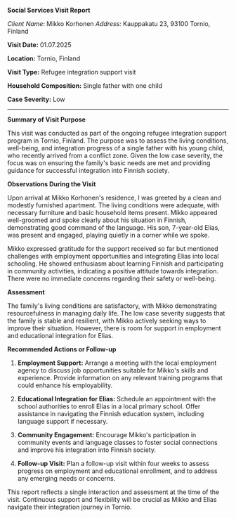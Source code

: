 **Social Services Visit Report**

*Client Name:* Mikko Korhonen
*Address:* Kauppakatu 23, 93100 Tornio, Finland

**Visit Date:** 01.07.2025

**Location:** Tornio, Finland

**Visit Type:** Refugee integration support visit

**Household Composition:** Single father with one child

**Case Severity:** Low

---

**Summary of Visit Purpose**

This visit was conducted as part of the ongoing refugee integration support program in Tornio, Finland. The purpose was to assess the living conditions, well-being, and integration progress of a single father with his young child, who recently arrived from a conflict zone. Given the low case severity, the focus was on ensuring the family's basic needs are met and providing guidance for successful integration into Finnish society.

**Observations During the Visit**

Upon arrival at Mikko Korhonen's residence, I was greeted by a clean and modestly furnished apartment. The living conditions were adequate, with necessary furniture and basic household items present. Mikko appeared well-groomed and spoke clearly about his situation in Finnish, demonstrating good command of the language. His son, 7-year-old Elias, was present and engaged, playing quietly in a corner while we spoke.

Mikko expressed gratitude for the support received so far but mentioned challenges with employment opportunities and integrating Elias into local schooling. He showed enthusiasm about learning Finnish and participating in community activities, indicating a positive attitude towards integration. There were no immediate concerns regarding their safety or well-being.

**Assessment**

The family's living conditions are satisfactory, with Mikko demonstrating resourcefulness in managing daily life. The low case severity suggests that the family is stable and resilient, with Mikko actively seeking ways to improve their situation. However, there is room for support in employment and educational integration for Elias.

**Recommended Actions or Follow-up**

1. **Employment Support:** Arrange a meeting with the local employment agency to discuss job opportunities suitable for Mikko's skills and experience. Provide information on any relevant training programs that could enhance his employability.

2. **Educational Integration for Elias:** Schedule an appointment with the school authorities to enroll Elias in a local primary school. Offer assistance in navigating the Finnish education system, including language support if necessary.

3. **Community Engagement:** Encourage Mikko's participation in community events and language classes to foster social connections and improve his integration into Finnish society.

4. **Follow-up Visit:** Plan a follow-up visit within four weeks to assess progress on employment and educational enrollment, and to address any emerging needs or concerns.

This report reflects a single interaction and assessment at the time of the visit. Continuous support and flexibility will be crucial as Mikko and Elias navigate their integration journey in Tornio.